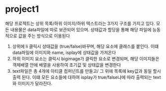 # project1

해당 프로젝트는 상위 목록/하위 이미지/하위 텍스트라는 3가지 구조를 가지고 있다. 모든 내용물은 data파일에 따로 보관되어 있으며. 상태값과 할당을 통해 해당 파일에 능동적으로 값을 주는 방식으로 이용된다

1) 상위에 li 클릭시 상태값을 (true/false)바꾸며, 해당 요소에 클래스를 붙인다. 이떄 data파일에 이미지와 name, isplay에 상태값을 가져온다
2) 하위 이미지 요소는 클릭시 bigimage가 클릭한 요소로 변경되며, 해당 이미지들은 객체배열 안에 배열을 사용하여 초기값 및 상태값을 변경한다
3) text파일은 총 4개에 아티클 컴퍼넌트를 만들고/ 그 위에 목록에 key값과 동일 할시 출력 된다.  이떄 모든 요소들에 대하여 isplay가 true/false냐에 따라 출력되는 text와 이미지가 달라진다. 
